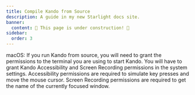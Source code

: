 ```yaml
---
title: Compile Kando from Source
description: A guide in my new Starlight docs site.
banner:
  content: 🚧 This page is under construction! 🚧
sidebar:
  order: 3
---
```


macOS: If you run Kando from source, you will need to grant the permissions to the terminal you are using to start Kando.
You will have to grant Kando Accessibility and Screen Recording permissions in the system settings. Accessibility permissions are required to simulate key presses and move the mouse cursor. Screen Recording permissions are required to get the name of the currently focused window.
